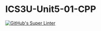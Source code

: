 # ICS3U-Unit5-01-CPP

[![GitHub's Super Linter](https://github.com/Seti-Ngabo/ICS3U-Unit5-01-CPP/workflows/GitHub's%20Super%20Linter/badge.svg)](https://github.com/Seti-Ngabo/ICS3U-Unit5-01-CPP/actions)
